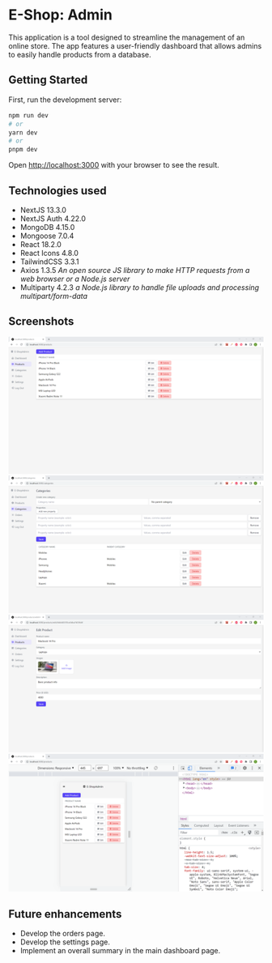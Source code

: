 # E-Shop: Admin

This application is a tool designed to streamline the management of an online store. The app features a user-friendly dashboard that allows admins to easily handle products from a database. 

## Getting Started

First, run the development server:

```bash
npm run dev
# or
yarn dev
# or
pnpm dev
```

Open [http://localhost:3000](http://localhost:3000) with your browser to see the result.


## Technologies used
- NextJS 13.3.0
- NextJS Auth 4.22.0
- MongoDB 4.15.0
- Mongoose 7.0.4
- React 18.2.0
- React Icons 4.8.0
- TailwindCSS 3.3.1
- Axios 1.3.5 *An open source JS library to make HTTP requests from a web browser or a Node.js server*
- Multiparty 4.2.3 *a Node.js library to handle file uploads and processing multipart/form-data*

## Screenshots
![Products Dashboard](./public/E-Shop%20Admin%201.png)
![Categories Dashboard](./public/E-Shop%20Admin%202.png)
![Edit Product page](./public/E-Shop%20Admin%203.png)
![Products Dashboard responsive](./public/E-Shop%20Admin%204.png)

## Future enhancements
- Develop the orders page.
- Develop the settings page.
- Implement an overall summary in the main dashboard page. 
